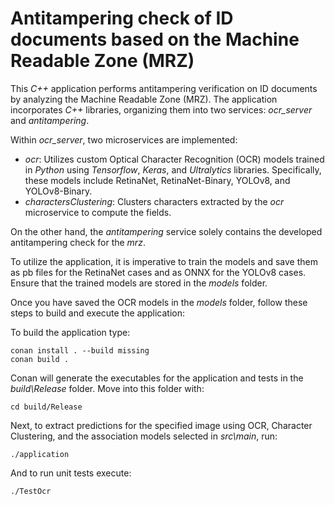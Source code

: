 # Antitampering check of ID documents based on the Machine Readable Zone (MRZ)

This *C++* application performs antitampering verification on ID documents by analyzing the Machine Readable Zone (MRZ). The application incorporates *C++* libraries, organizing them into two services: *ocr_server* and *antitampering*.

Within *ocr_server*, two microservices are implemented:
- *ocr*: Utilizes custom Optical Character Recognition (OCR) models trained in *Python* using *Tensorflow*, *Keras*, and *Ultralytics* libraries. Specifically, these models include RetinaNet, RetinaNet-Binary, YOLOv8, and YOLOv8-Binary.
- *charactersClustering*: Clusters characters extracted by the *ocr* microservice to compute the fields.

On the other hand, the *antitampering*  service solely contains the developed antitampering check for the *mrz*.

To utilize the application, it is imperative to train the models and save them as pb files for the RetinaNet cases and as ONNX for the YOLOv8 cases. Ensure that the trained models are stored in the *models* folder.

Once you have saved the OCR models in the *models* folder, follow these steps to build and execute the application:

To build the application type:
```
conan install . --build missing
conan build .
```

Conan will generate the executables for the application and tests in the *build\Release* folder. Move into this folder with:
```
cd build/Release
```

Next, to extract predictions for the specified image using OCR, Character Clustering, and the association models selected in *src\main*, run:
```
./application
```
    
And to run unit tests execute:
```
./TestOcr
```
